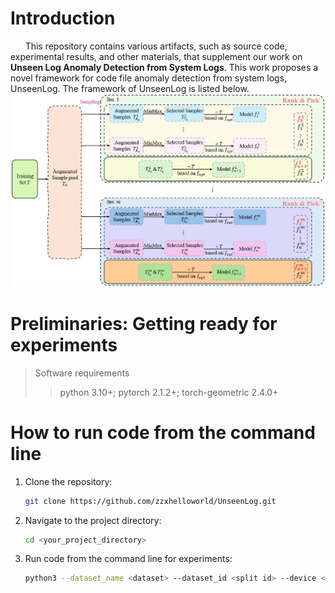 # Introduction
&nbsp;&nbsp;&nbsp;&nbsp;&nbsp;&nbsp;This repository contains various artifacts, such as source code, experimental results, and other materials, that supplement our work on **Unseen Log Anomaly Detection from System Logs**. This work proposes a novel framework for code file anomaly detection from system logs, UnseenLog. The framework of UnseenLog is listed below.
![UnseenLog framework diagram](https://github.com/zzxhelloworld/UnseenLog/blob/main/Artifact/framework.jpg)
# Preliminaries: Getting ready for experiments
>  Software requirements
>>python 3.10+; pytorch 2.1.2+; torch-geometric 2.4.0+
# How to run code from the command line
1. Clone the repository:
   ```bash
   git clone https://github.com/zzxhelloworld/UnseenLog.git
   ```
2. Navigate to the project directory:
   ```bash
   cd <your_project_directory>
   ```
3. Run code from the command line for experiments:
   ```bash
   python3 --dataset_name <dataset> --dataset_id <split id> --device <device name> --num_epochs <training epoch> --gnn_type <GNN encoder> main.py
   ```

   

